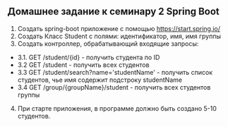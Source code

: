 ## Домашнее задание к семинару 2 Spring Boot
1. Создать spring-boot приложение с помощью https://start.spring.io/
2. Создать Класс Student c полями: идентификатор, имя, имя группы
3. Создать контроллер, обрабатывающий входящие запросы:
- 3.1. GET /student/{id} - получить студента по ID
- 3.2 GET /student - получить всех студентов
- 3.3 GET /student/search?name='studentName' - получить список студентов, чье имя содержит подстроку studentName
- 3.4 GET /group/{groupName}/student - получить всех студентов группы

4. При старте приложения, в программе должно быть создано 5-10 студентов.

